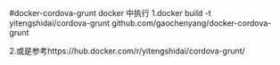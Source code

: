 #docker-cordova-grunt
docker 中执行
1.docker build -t yitengshidai/cordova-grunt github.com/gaochenyang/docker-cordova-grunt

2.或是参考https://hub.docker.com/r/yitengshidai/cordova-grunt/
